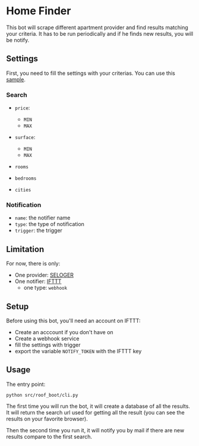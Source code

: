 # Home Finder

This bot will scrape different apartment provider and find results matching your criteria.
It has to be run periodically and if he finds new results, you will be notify.

## Settings

First, you need to fill the settings with your criterias.
You can use this [sample](samples/settings.yml).

### Search

* `price`:
  * `MIN`
  * `MAX`

* `surface`:
  * `MIN`
  * `MAX`
* `rooms`
* `bedrooms`
* `cities`


### Notification

* `name`: the notifier name
* `type`: the type of notification
* `trigger`: the trigger

## Limitation

For now, there is only:

* One provider: [SELOGER](www.seloger.com)
* One notifier: [IFTTT](www.ifttt.com)
  * one type: `webhook`


## Setup

Before using this bot, you'll need an account on IFTTT:

* Create an acccount if you don't have on
* Create a webhook service
* fill the settings with trigger
* export the variable `NOTIFY_TOKEN` with the IFTTT key

## Usage

The entry point:

```
python src/roof_boot/cli.py
```

The first time you will run the bot, it will create a database of all the results.
It will return the search url used for getting all the result (you can see the results on your favorite browser).

Then the second time you run it, it will notify you by mail if there are new results compare to the first search.

